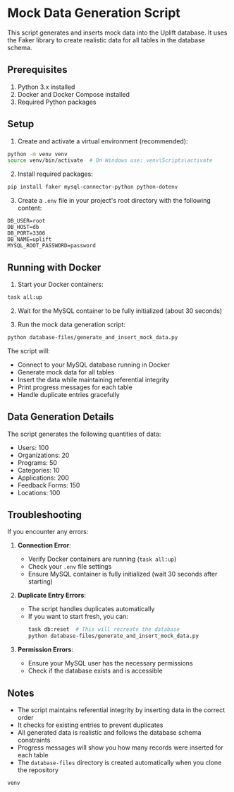 # Mock Data Generation Script

This script generates and inserts mock data into the Uplift database. It uses the Faker library to create realistic data for all tables in the database schema.

## Prerequisites

1. Python 3.x installed
2. Docker and Docker Compose installed
3. Required Python packages

## Setup

1. Create and activate a virtual environment (recommended):
```bash
python -m venv venv
source venv/bin/activate  # On Windows use: venv\Scripts\activate
```

2. Install required packages:
```bash
pip install faker mysql-connector-python python-dotenv
```

3. Create a `.env` file in your project's root directory with the following content:
```
DB_USER=root
DB_HOST=db
DB_PORT=3306
DB_NAME=uplift
MYSQL_ROOT_PASSWORD=password
```

## Running with Docker

1. Start your Docker containers:
```bash
task all:up
```

2. Wait for the MySQL container to be fully initialized (about 30 seconds)

3. Run the mock data generation script:
```bash
python database-files/generate_and_insert_mock_data.py
```

The script will:
- Connect to your MySQL database running in Docker
- Generate mock data for all tables
- Insert the data while maintaining referential integrity
- Print progress messages for each table
- Handle duplicate entries gracefully

## Data Generation Details

The script generates the following quantities of data:
- Users: 100
- Organizations: 20
- Programs: 50
- Categories: 10
- Applications: 200
- Feedback Forms: 150
- Locations: 100

## Troubleshooting

If you encounter any errors:

1. **Connection Error**: 
   - Verify Docker containers are running (`task all:up`)
   - Check your `.env` file settings
   - Ensure MySQL container is fully initialized (wait 30 seconds after starting)

2. **Duplicate Entry Errors**:
   - The script handles duplicates automatically
   - If you want to start fresh, you can:
     ```bash
     task db:reset  # This will recreate the database
     python database-files/generate_and_insert_mock_data.py
     ```

3. **Permission Errors**:
   - Ensure your MySQL user has the necessary permissions
   - Check if the database exists and is accessible

## Notes

- The script maintains referential integrity by inserting data in the correct order
- It checks for existing entries to prevent duplicates
- All generated data is realistic and follows the database schema constraints
- Progress messages will show you how many records were inserted for each table
- The `database-files` directory is created automatically when you clone the repository

```
venv 